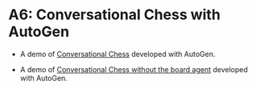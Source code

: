 # A6: Conversational Chess with AutoGen

- A demo of [Conversational Chess](agentchat_chess.ipynb) developed with AutoGen.


- A demo of [Conversational Chess without the board agent](autogen_agentchat_chess_no_grounding.ipynb) developed with AutoGen.
